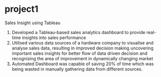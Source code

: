 # project1
Sales Insight using Tableau

1. Developed a Tableau-based sales analytics dashboard to provide real-time insights into sales performance
2. Utilised various data sources of a hardware company  to visualise and analyse sales data, resulting in improved decision making uncovering important sales insights for better flow of data driven decision and recognising the area of improvement in dynamically changing market
3. Automated Dashboard was capable of saving 20% of time which was being wasted in manually gathering data from different sources.
